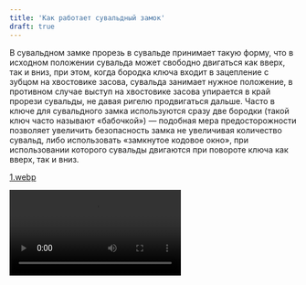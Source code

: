 ```yaml
---
title: 'Как работает сувальдный замок'
draft: true
---
```


В сувальдном замке прорезь в сувальде принимает такую форму, что в исходном положении сувальда может свободно двигаться как вверх, так и вниз, при этом, когда бородка ключа входит в зацепление с зубцом на хвостовике засова, сувальда занимает нужное положение, в противном случае выступ на хвостовике засова упирается в край прорези сувальды, не давая ригелю продвигаться дальше. Часто в ключе для сувальдного замка используются сразу две бородки (такой ключ часто называют «бабочкой») — подобная мера предосторожности позволяет увеличить безопасность замка не увеличивая количество сувальд, либо использовать «замкнутое кодовое окно», при использовании которого сувальды двигаются при повороте ключа как вверх, так и вниз.

[1.webp](1.webp)

![](How%20a%20lever%20tumbler%20lock%20works.mp4)